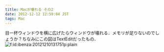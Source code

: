 ```yaml
---
title: Macが壊れる その2
date: 2012-12-12 12:59:04 JST
tags: Mac
---
```


目一杯ウィンドウを横に広げたらウィンドウが壊れる．メモリが足りないのでしょうか？ちなみにこの図はTextEditだったもの．  
<span itemscope itemtype="http://schema.org/Photograph"><img src="//cdn-ak.f.st-hatena.com/images/fotolife/i/ibenza/20121210/20121210131751.png" alt="f:id:ibenza:20121210131751p:plain" title="f:id:ibenza:20121210131751p:plain" class="hatena-fotolife" itemprop="image"></span>

